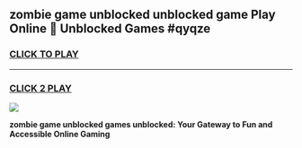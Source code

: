 
## zombie game unblocked unblocked game Play Online 👋 Unblocked Games #qyqze
<h3>
<a href="https://premium.freeplayer.one?title=zombie_game_unblocked&ref=21F">CLICK TO PLAY</a></h3>
<hr>

<h3>
<a href="https://premium.freeplayer.one?title=zombie_game_unblocked&ref=21F">CLICK 2 PLAY</a>
  
</h3>

<a href="https://premium.freeplayer.one?title=zombie_game_unblocked&ref=21F/"><img src="https://clearcache.store/games.png"></a>


**zombie game unblocked games unblocked: Your Gateway to Fun and Accessible Online Gaming**
